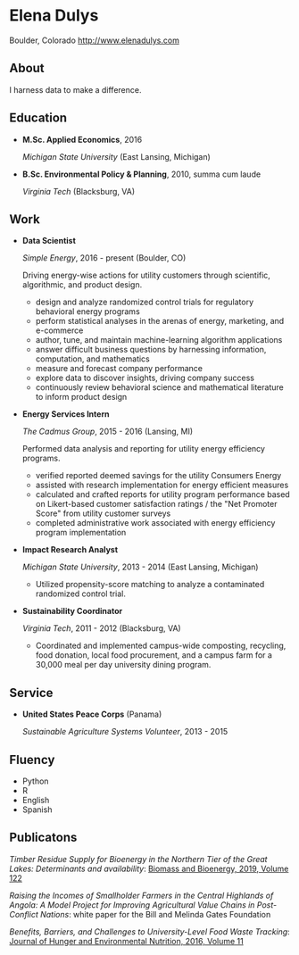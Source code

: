 Elena Dulys
===============

Boulder, Colorado
<http://www.elenadulys.com>

About
---------

I harness data to make a difference.



Education
---------

*   **M.Sc. Applied Economics**, 2016

    *Michigan State University* (East Lansing, Michigan)

*   **B.Sc. Environmental Policy & Planning**, 2010, summa cum laude

    *Virginia Tech* (Blacksburg, VA)


Work
---------------

*   **Data Scientist**

    *Simple Energy*, 2016 - present (Boulder, CO)

    Driving energy-wise actions for utility customers through scientific, algorithmic, and product design.

    - design and analyze randomized control trials for regulatory behavioral energy programs
    - perform statistical analyses in the arenas of energy, marketing, and e-commerce
    - author, tune, and maintain machine-learning algorithm applications
    - answer difficult business questions by harnessing information, computation, and mathematics
    - measure and forecast company performance
    - explore data to discover insights, driving company success
    - continuously review behavioral science and mathematical literature to inform product design






*   **Energy Services Intern**

    *The Cadmus Group*, 2015 - 2016 (Lansing, MI)

    Performed data analysis and reporting for utility energy efficiency programs.

    - verified reported deemed savings for the utility Consumers Energy
    - assisted with research implementation for energy efficient measures
    - calculated and crafted reports for utility program performance based on Likert-based customer satisfaction ratings / the "Net Promoter Score" from utility customer surveys
    - completed administrative work associated with energy efficiency program implementation







*   **Impact Research Analyst**

    *Michigan State University*, 2013 - 2014 (East Lansing, Michigan)

    - Utilized propensity-score matching to analyze a contaminated randomized control trial.







*   **Sustainability Coordinator**

    *Virginia Tech*, 2011 - 2012 (Blacksburg, VA)

    - Coordinated and implemented campus-wide composting, recycling, food donation, local food procurement, and a campus farm for a 30,000 meal per day university dining program.







Service
-------

*   **United States Peace Corps** (Panama)

    *Sustainable Agriculture Systems Volunteer*, 2013 - 2015



Fluency
------

- Python
- R
- English
- Spanish



Publicatons
-----------

*Timber Residue Supply for Bioenergy in the Northern Tier of the Great Lakes: Determinants and availability*: [Biomass and Bioenergy, 2019, Volume 122](<https://www.sciencedirect.com/science/article/pii/S0961953419300352>)

*Raising the Incomes of Smallholder Farmers in the Central Highlands of Angola: A Model Project for Improving Agricultural Value Chains in Post-Conflict Nations*: white paper for the Bill and Melinda Gates Foundation

*Benefits, Barriers, and Challenges to University-Level Food Waste Tracking*: [Journal of Hunger and Environmental Nutrition, 2016, Volume 11](<https://www.tandfonline.com/doi/abs/10.1080/19320248.2015.1045676?journalCode=when20>)
